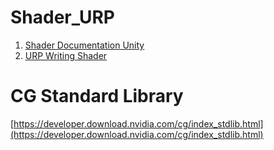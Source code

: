 # Shader_URP
1. [Shader Documentation Unity](https://docs.unity3d.com/Manual/Shaders.html)
2. [URP Writing Shader](https://docs.unity3d.com/Packages/com.unity.render-pipelines.universal@15.0/manual/shaders-in-universalrp.html)

# CG Standard Library
[https://developer.download.nvidia.com/cg/index_stdlib.html](https://developer.download.nvidia.com/cg/index_stdlib.html)
